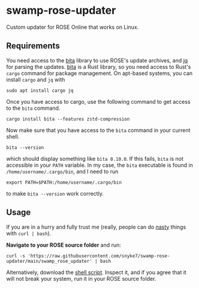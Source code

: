 # swamp-rose-updater

Custom updater for ROSE Online that works on Linux.

## Requirements

You need access to the [bita](https://github.com/oll3/bita) library to use ROSE's update archives, and [jq](https://stedolan.github.io/jq/) for parsing the updates.
[bita](https://github.com/oll3/bita) is a Rust library, so you need access to Rust's `cargo` command for package management.
On apt-based systems, you can install `cargo` and `jq` with
```
sudo apt install cargo jq
```
Once you have access to cargo, use the following command to get access to the `bita` command.
```
cargo install bita --features zstd-compression
```
Now make sure that you have access to the `bita` command in your current shell.
```
bita --version
```
which should display something like `bita 0.10.0`. 
If this fails, `bita` is not accessible in your `PATH` variable. In my case, the `bita` executable is found in `/home/username/.cargo/bin`, 
and I need to run 
```
export PATH=$PATH:/home/username/.cargo/bin
```
to make `bita --version` work correctly.

## Usage
If you are in a hurry and fully trust me (really, people can do [nasty](https://www.bleepingcomputer.com/news/security/dont-copy-paste-commands-from-webpages-you-can-get-hacked/) things with `curl | bash`).

**Navigate to your ROSE source folder** and run:
```
curl -s 'https://raw.githubusercontent.com/snyke7/swamp-rose-updater/main/swamp_rose_updater' | bash
```
Alternatively, download the [shell script](https://raw.githubusercontent.com/snyke7/swamp-rose-updater/main/swamp_rose_updater). 
Inspect it, and if you agree that it will not break your system, run it in your ROSE source folder.
